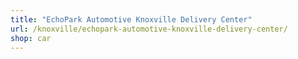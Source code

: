 ```yaml
---
title: "EchoPark Automotive Knoxville Delivery Center"
url: /knoxville/echopark-automotive-knoxville-delivery-center/
shop: car
---
```

